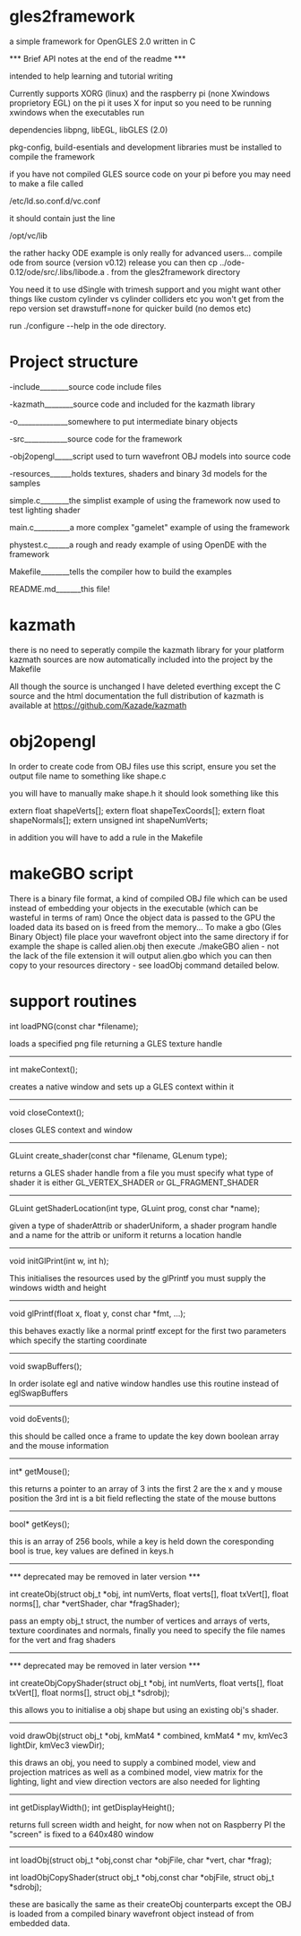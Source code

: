 gles2framework
==============

a simple framework for OpenGLES 2.0 written in C

*** Brief API notes at the end of the readme ***

intended to help learning and tutorial writing

Currently supports XORG (linux) and the raspberry pi
(none Xwindows proprietory EGL)
on the pi it uses X for input so you need to be running xwindows
when the executables run

dependencies libpng, libEGL, libGLES (2.0)

pkg-config, build-esentials and development libraries must be installed
to compile the framework

if you have not compiled GLES source code on your pi before you may need to make
a file called

/etc/ld.so.conf.d/vc.conf

it should contain just the line

/opt/vc/lib


the rather hacky ODE example is only really for advanced users...
compile ode from source (version v0.12) release you can then
cp ../ode-0.12/ode/src/.libs/libode.a .
from the gles2framework directory

You need it to use dSingle with trimesh support and you might want 
other things like custom cylinder vs cylinder colliders etc you won't 
get from the repo version set drawstuff=none for quicker build (no demos etc)

run ./configure --help in the ode directory.





Project structure
=================

-include________source code include files

-kazmath________source code and included for the kazmath library

-o______________somewhere to put intermediate binary objects

-src____________source code for the framework

-obj2opengl_____script used to turn wavefront OBJ models into source code

-resources______holds textures, shaders and binary 3d models for the samples

simple.c________the simplist example of using the framework now used to test lighting shader

main.c__________a more complex "gamelet" example of using the framework

phystest.c______a rough and ready example of using OpenDE with the framework

Makefile________tells the compiler how to build the examples

README.md_______this file!



kazmath
=======

there is no need to seperatly compile the kazmath library for your platform
kazmath sources are now automatically included into the project by
the Makefile

All though the source is unchanged I have deleted everthing except the C source and
the html documentation the full distribution of kazmath is available at 
https://github.com/Kazade/kazmath


obj2opengl
==========

In order to create code from OBJ files use this script, ensure you set 
the output file name to something like shape.c

you will have to manually make shape.h it should look something like this

extern float shapeVerts[];
extern float shapeTexCoords[];
extern float shapeNormals[];
extern unsigned int shapeNumVerts;

in addition you will have to add a rule in the Makefile



makeGBO script
==============

There is a binary file format, a kind of compiled OBJ file which can be used instead of
embedding your objects in the executable (which can be wasteful in terms of ram)
Once the object data is passed to the GPU the loaded data its based on is freed from
the memory...
To make a gbo (Gles Binary Object) file place your wavefront object into the same directory
if for example the shape is called alien.obj then execute ./makeGBO alien - not the lack
of the file extension it will output alien.gbo which you can then copy to your resources
directory - see loadObj command detailed below.


support routines
================

int loadPNG(const char *filename);

loads a specified png file returning a GLES texture handle
________________________________________________________________________

int makeContext();

creates a native window and sets up a GLES context within it
________________________________________________________________________

void closeContext();

closes GLES context and window
________________________________________________________________________

GLuint create_shader(const char *filename, GLenum type);

returns a GLES shader handle from a file you must specify what type 
of shader it is either GL_VERTEX_SHADER or GL_FRAGMENT_SHADER
________________________________________________________________________

GLuint getShaderLocation(int type, GLuint prog, const char *name);

given a type of shaderAttrib or shaderUniform, a shader program handle
and a name for the attrib or uniform it returns a location handle 
________________________________________________________________________

void initGlPrint(int w, int h);

This initialises the resources used by the glPrintf you must supply
the windows width and height
________________________________________________________________________

void glPrintf(float x, float y, const char *fmt, ...);

this behaves exactly like a normal printf except for the first two
parameters which specify the starting coordinate
________________________________________________________________________

void swapBuffers();

In order isolate egl and native window handles use this routine instead
of eglSwapBuffers
________________________________________________________________________

void doEvents();

this should be called once a frame to update the key down boolean array
and the mouse information
________________________________________________________________________

int* getMouse();

this returns a pointer to an array of 3 ints the first 2 are the x and y
mouse position the 3rd int is a bit field reflecting the state of the
mouse buttons
________________________________________________________________________

bool* getKeys();

this is an array of 256 bools, while a key is held down the coresponding
bool is true, key values are defined in keys.h
________________________________________________________________________

*** deprecated may be removed in later version ***

int createObj(struct obj_t *obj, int numVerts, float verts[], float txVert[],
        float norms[], char *vertShader, char *fragShader);

pass an empty obj_t struct, the number of vertices and arrays of verts,
texture coordinates and normals, finally you need to specify the file names
for the vert and frag shaders 
________________________________________________________________________

*** deprecated may be removed in later version ***

int createObjCopyShader(struct obj_t *obj, int numVerts, float verts[],
			float txVert[], float norms[], struct obj_t *sdrobj);

this allows you to initialise a obj shape but using an existing obj's
shader.
________________________________________________________________________

void drawObj(struct obj_t *obj, kmMat4 * combined, kmMat4 * mv, kmVec3 lightDir, kmVec3 viewDir);

this draws an obj, you need to supply a combined model, view and projection
matrices as well as a combined model, view matrix for the lighting, 
light and view direction vectors are also needed for lighting

________________________________________________________________________

int getDisplayWidth();
int getDisplayHeight();

returns full screen width and height, for now when not on Raspberry PI 
the "screen" is fixed to a 640x480 window 

________________________________________________________________________

int loadObj(struct obj_t *obj,const char *objFile, char *vert, char *frag);

int loadObjCopyShader(struct obj_t *obj,const char *objFile, struct obj_t *sdrobj);


these are basically the same as their createObj counterparts except the
OBJ is loaded from a compiled binary wavefront object instead of from
embedded data.


